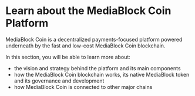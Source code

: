 # Learn about the MediaBlock Coin Platform

MediaBlock Coin is a decentralized payments-focused platform powered underneath by the fast and low-cost MediaBlock Coin blockchain.&#x20;

In this section, you will be able to learn more about:

* the vision and strategy behind the platform and its main components
* how the MediaBlock Coin blockchain works, its native MediaBlock token and its governance and development
* how MediaBlock Coin is connected to other major chains

